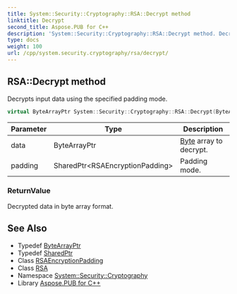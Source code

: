 ```yaml
---
title: System::Security::Cryptography::RSA::Decrypt method
linktitle: Decrypt
second_title: Aspose.PUB for C++
description: 'System::Security::Cryptography::RSA::Decrypt method. Decrypts input data using the specified padding mode in C++.'
type: docs
weight: 100
url: /cpp/system.security.cryptography/rsa/decrypt/
---
```

## RSA::Decrypt method


Decrypts input data using the specified padding mode.

```cpp
virtual ByteArrayPtr System::Security::Cryptography::RSA::Decrypt(ByteArrayPtr data, SharedPtr<RSAEncryptionPadding> padding)
```


| Parameter | Type | Description |
| --- | --- | --- |
| data | ByteArrayPtr | [Byte](../../../system/byte/) array to decrypt. |
| padding | SharedPtr\<RSAEncryptionPadding\> | Padding mode. |

### ReturnValue

Decrypted data in byte array format.

## See Also

* Typedef [ByteArrayPtr](../../../system/bytearrayptr/)
* Typedef [SharedPtr](../../../system/sharedptr/)
* Class [RSAEncryptionPadding](../../rsaencryptionpadding/)
* Class [RSA](../)
* Namespace [System::Security::Cryptography](../../)
* Library [Aspose.PUB for C++](../../../)
